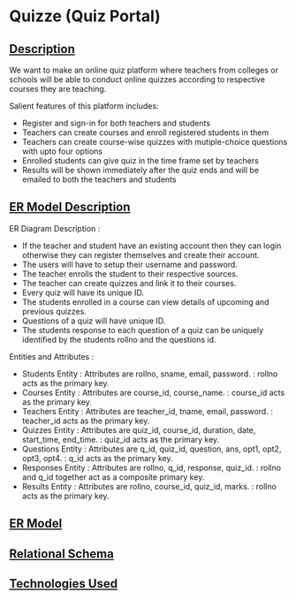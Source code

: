 # Quizze (Quiz Portal)
## [Description](https://github.com/avnishranwa7/Quiz/blob/main/Description)
We want to make an online quiz platform where teachers from colleges or schools will be able to conduct online quizzes according to respective courses they are teaching.

Salient features of this platform includes:
- Register and sign-in for both teachers and students
- Teachers can create courses and enroll registered students in them
- Teachers can create course-wise quizzes with mutiple-choice questions with upto four options
- Enrolled students can give quiz in the time frame set by teachers
- Results will be shown immediately after the quiz ends and will be emailed to both the teachers and students
## [ER Model Description](https://github.com/avnishranwa7/Quiz/blob/main/ER%20Model%20Description)
ER Diagram Description :
-	If the teacher and student have an existing account then they can login otherwise they can register themselves and create their account.
-	The users will have to setup their username and password.
-	The teacher enrolls the student to their respective sources.
-	The teacher can create quizzes and link it to their courses.
-	Every quiz will have its unique ID.
-	The students enrolled in a course can view details of upcoming and previous quizzes.
-	Questions of a quiz will have unique ID.
-	The students response to each question of a quiz can be uniquely identified by the students rollno and the questions id.

Entities and Attributes : 
-	Students Entity : Attributes are rollno, sname, email, password.
	              : rollno acts as the primary key.
-	Courses Entity : Attributes are course_id, course_name.
	            : course_id acts as the primary key.
-	Teachers Entity : Attributes are teacher_id, tname, email, password.
	              : teacher_id acts as the primary key.
-	Quizzes Entity : Attributes are quiz_id, course_id, duration, date, start_time, end_time.
	            : quiz_id acts as the primary key.
-	Questions Entity : Attributes are q_id, quiz_id, question, ans, opt1, opt2, opt3, opt4.
	                : q_id acts as the primary key.
-	Responses Entity : Attributes are rollno, q_id, response, quiz_id.
		   : rollno and q_id together act as a composite primary key.
-	Results Entity : Attributes are rollno, course_id, quiz_id, marks.
	           : rollno acts as the primary key.
## [ER Model](https://github.com/avnishranwa7/Quiz/blob/main/ER%20Model.png)
## [Relational Schema](https://github.com/avnishranwa7/Quiz/blob/main/Relational%20Schema.jpeg)
## [Technologies Used](https://github.com/avnishranwa7/Quiz/blob/main/Technologies%20Used)
